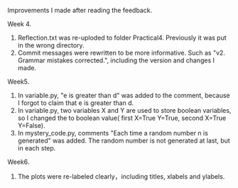 Improvements I made after reading the feedback.

Week 4.
1. Reflection.txt was re-uploded to folder Practical4. Previously it was put in the wrong directory.
2. Commit messages were rewritten to be more informative. Such as "v2. Grammar mistakes corrected.", including the version and changes I made.

Week5.
1. In variable.py, "e is greater than d" was added to the comment, because I forgot to claim that e is greater than d.
2. In variable.py, two variables X and Y are used to store boolean variables, so I changed the to boolean value( first X=True Y=True, second X=True Y=False).
3. In mystery_code.py, comments "Each time a random number n is generated" was added. The random number is not generated at last, but in each step.

Week6.
1. The plots were re-labeled clearly，including titles, xlabels and ylabels.